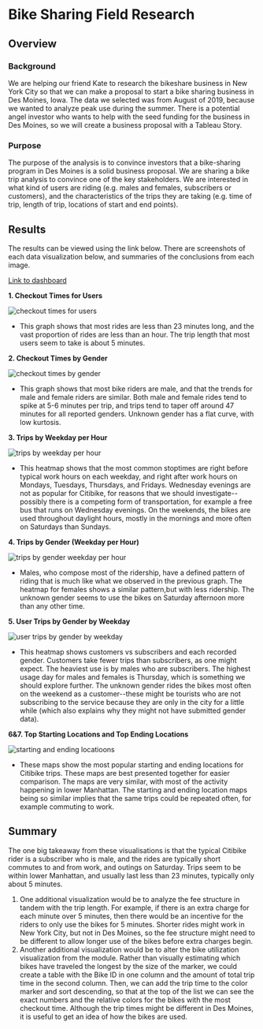 # Bike Sharing Field Research

## Overview

### Background
We are helping our friend Kate to research the bikeshare business in New York City so that we can make a proposal to start a bike sharing business in Des Moines, Iowa. The data we selected was from August of 2019, because we wanted to analyze peak use during the summer. There is a potential angel investor who wants to help with the seed funding for the business in Des Moines, so we will create a business proposal with a Tableau Story. 

### Purpose
The purpose of the analysis is to convince investors that a bike-sharing program in Des Moines is a solid business proposal. We are sharing a bike trip analysis to convince one of the key stakeholders. We are interested in what kind of users are riding (e.g. males and females, subscribers or customers), and the characteristics of the trips they are taking (e.g. time of trip, length of trip, locations of start and end points). 

## Results

The results can be viewed using the link below. There are screenshots of each data visualization below, and summaries of the conclusions from each image.

[Link to dashboard](https://public.tableau.com/views/CitiBike_Challenge_16659597506140/CitiBikeChallengeStory?:language=en-US&publish=yes&:display_count=n&:origin=viz_share_link)

**1. Checkout Times for Users**

![checkout times for users](https://github.com/saramcel/bikesharing/blob/35f05a6fd35866c919a0337a75b56cb57bdeb2f6/Resources/img1.png)
- This graph shows that most rides are less than 23 minutes long, and the vast proportion of rides are less than an hour. The trip length that most users seem to take is about 5 minutes. 

**2. Checkout Times by Gender**

![checkout times by gender](https://github.com/saramcel/bikesharing/blob/35f05a6fd35866c919a0337a75b56cb57bdeb2f6/Resources/img2.png)
- This graph shows that most bike riders are male, and that the trends for male and female riders are similar. Both male and female rides tend to spike at 5-6 minutes per trip, and trips tend to taper off around 47 minutes for all reported genders. Unknown gender has a flat curve, with low kurtosis. 

**3. Trips by Weekday per Hour**

![trips by weekday per hour](https://github.com/saramcel/bikesharing/blob/35f05a6fd35866c919a0337a75b56cb57bdeb2f6/Resources/img3.png)
- This heatmap shows that the most common stoptimes are right before typical work hours on each weekday, and right after work hours on Mondays, Tuesdays, Thursdays, and Fridays. Wednesday evenings are not as popular for Citibike, for reasons that we should investigate--possibly there is a competing form of transportation, for example a free bus that runs on Wednesday evenings. On the weekends, the bikes are used throughout daylight hours, mostly in the mornings and more often on Saturdays than Sundays. 

**4. Trips by Gender (Weekday per Hour)**

![trips by gender weekday per hour](https://github.com/saramcel/bikesharing/blob/35f05a6fd35866c919a0337a75b56cb57bdeb2f6/Resources/img4.png)
- Males, who compose most of the ridership, have a defined pattern of riding that is much like what we observed in the previous graph. The heatmap for females shows a similar pattern,but with less ridership. The unknown gender seems to use the bikes on Saturday afternoon more than any other time.

**5. User Trips by Gender by Weekday**

![user trips by gender by weekday](https://github.com/saramcel/bikesharing/blob/35f05a6fd35866c919a0337a75b56cb57bdeb2f6/Resources/img5.png)
- This heatmap shows customers vs subscribers and each recorded gender. Customers take fewer trips than subscribers, as one might expect. The heaviest use is by males who are subscribers. The highest usage day for males and females is Thursday, which is something we should explore further. The unknown gender rides the bikes most often on the weekend as a customer--these might be tourists who are not subscribing to the service because they are only in the city for a little while (which also explains why they might not have submitted gender data).

**6&7. Top Starting Locations and Top Ending Locations**

![starting and ending locatioons](https://github.com/saramcel/bikesharing/blob/35f05a6fd35866c919a0337a75b56cb57bdeb2f6/Resources/img6&7.png)
- These maps show the most popular starting and ending locations for Citibike trips. These maps are best presented together for easier comparison. The maps are very similar, with most of the activity happening in lower Manhattan. The starting and ending location maps being so similar implies that the same trips could be repeated often, for example commuting to work.

## Summary

The one big takeaway from these visualisations is that the typical Citibike rider is a subscriber who is male, and the rides are typically short commutes to and from work, and outings on Saturday. Trips seem to be within lower Manhattan, and usually last less than 23 minutes, typically only about 5 minutes.

1. One additional visualization would be to analyze the fee structure in tandem with the trip length. For example, if there is an extra charge for each minute over 5 minutes, then there would be an incentive for the riders to only use the bikes for 5 minutes. Shorter rides might work in New York City, but not in Des Moines, so the fee structure might need to be different to allow longer use of the bikes before extra charges begin. 
2. Another additional visualization would be to alter the bike utilization visualization from the module. Rather than visually estimating which bikes have traveled the longest by the size of the marker, we could create a table with the Bike ID in one column and the amount of total trip time in the second column. Then, we can add the trip time to the color marker and sort descending, so that at the top of the list we can see the exact numbers and the relative colors for the bikes with the most checkout time. Although the trip times might be different in Des Moines, it is useful to get an idea of how the bikes are used. 

